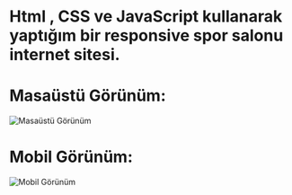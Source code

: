 # Html , CSS ve JavaScript kullanarak yaptığım bir responsive spor salonu internet sitesi.

# Masaüstü Görünüm:

![Masaüstü Görünüm](https://github.com/cgezginci/sporCenter/assets/143842154/05708495-c2b0-4fdf-ba50-f973078cfcd2)

# Mobil Görünüm:

![Mobil Görünüm](https://github.com/cgezginci/sporCenter/assets/143842154/63697ab3-558c-4178-9416-9edd88fb1d0e)
